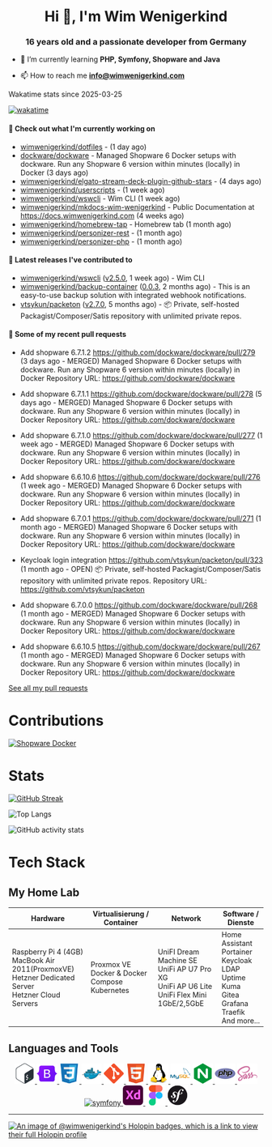 <h1 align="center">Hi 👋, I'm Wim Wenigerkind</h1>
<h3 align="center">16 years old and a passionate developer from Germany</h3>

- 🌱 I’m currently learning **PHP, Symfony, Shopware and Java**

- 📫 How to reach me **info@wimwenigerkind.com**

Wakatime stats since 2025-03-25

[![wakatime](https://wakatime.com/badge/user/e646e006-b4c5-4881-897c-e6eac563592a.svg)](https://wakatime.com/@e646e006-b4c5-4881-897c-e6eac563592a)

#### 🌱 Check out what I'm currently working on

- [wimwenigerkind/dotfiles](https://github.com/wimwenigerkind/dotfiles) -  (1 day ago)
- [dockware/dockware](https://github.com/dockware/dockware) - Managed Shopware 6 Docker setups with dockware. Run any Shopware 6 version within minutes (locally) in Docker (3 days ago)
- [wimwenigerkind/elgato-stream-deck-plugin-github-stars](https://github.com/wimwenigerkind/elgato-stream-deck-plugin-github-stars) -  (4 days ago)
- [wimwenigerkind/userscripts](https://github.com/wimwenigerkind/userscripts) -  (1 week ago)
- [wimwenigerkind/wswcli](https://github.com/wimwenigerkind/wswcli) - Wim CLI (1 week ago)
- [wimwenigerkind/mkdocs-wim-wenigerkind](https://github.com/wimwenigerkind/mkdocs-wim-wenigerkind) - Public Documentation at https://docs.wimwenigerkind.com (4 weeks ago)
- [wimwenigerkind/homebrew-tap](https://github.com/wimwenigerkind/homebrew-tap) - Homebrew tab (1 month ago)
- [wimwenigerkind/personizer-rest](https://github.com/wimwenigerkind/personizer-rest) -  (1 month ago)
- [wimwenigerkind/personizer-php](https://github.com/wimwenigerkind/personizer-php) -  (1 month ago)

#### 🔭 Latest releases I've contributed to

- [wimwenigerkind/wswcli](https://github.com/wimwenigerkind/wswcli) ([v2.5.0](https://github.com/wimwenigerkind/wswcli/releases/tag/v2.5.0), 1 week ago) - Wim CLI
- [wimwenigerkind/backup-container](https://github.com/wimwenigerkind/backup-container) ([0.0.3](https://github.com/wimwenigerkind/backup-container/releases/tag/0.0.3), 2 months ago) - This is an easy-to-use backup solution with integrated webhook notifications.
- [vtsykun/packeton](https://github.com/vtsykun/packeton) ([v2.7.0](https://github.com/vtsykun/packeton/releases/tag/v2.7.0), 5 months ago) - :package: Private, self-hosted Packagist/Composer/Satis repository with unlimited private repos.

#### 🔀 Some of my recent pull requests

- Add shopware 6.7.1.2
https://github.com/dockware/dockware/pull/279
(3 days ago - MERGED)
Managed Shopware 6 Docker setups with dockware. Run any Shopware 6 version within minutes (locally) in Docker
Repository URL: https://github.com/dockware/dockware

- Add shopware 6.7.1.1
https://github.com/dockware/dockware/pull/278
(5 days ago - MERGED)
Managed Shopware 6 Docker setups with dockware. Run any Shopware 6 version within minutes (locally) in Docker
Repository URL: https://github.com/dockware/dockware

- Add shopware 6.7.1.0
https://github.com/dockware/dockware/pull/277
(1 week ago - MERGED)
Managed Shopware 6 Docker setups with dockware. Run any Shopware 6 version within minutes (locally) in Docker
Repository URL: https://github.com/dockware/dockware

- Add shopware 6.6.10.6
https://github.com/dockware/dockware/pull/276
(1 week ago - MERGED)
Managed Shopware 6 Docker setups with dockware. Run any Shopware 6 version within minutes (locally) in Docker
Repository URL: https://github.com/dockware/dockware

- Add shopware 6.7.0.1
https://github.com/dockware/dockware/pull/271
(1 month ago - MERGED)
Managed Shopware 6 Docker setups with dockware. Run any Shopware 6 version within minutes (locally) in Docker
Repository URL: https://github.com/dockware/dockware

- Keycloak login integration
https://github.com/vtsykun/packeton/pull/323
(1 month ago - OPEN)
:package: Private, self-hosted Packagist/Composer/Satis repository with unlimited private repos.
Repository URL: https://github.com/vtsykun/packeton

- Add shopware 6.7.0.0
https://github.com/dockware/dockware/pull/268
(1 month ago - MERGED)
Managed Shopware 6 Docker setups with dockware. Run any Shopware 6 version within minutes (locally) in Docker
Repository URL: https://github.com/dockware/dockware

- Add shopware 6.6.10.5
https://github.com/dockware/dockware/pull/267
(1 month ago - MERGED)
Managed Shopware 6 Docker setups with dockware. Run any Shopware 6 version within minutes (locally) in Docker
Repository URL: https://github.com/dockware/dockware


[See all my pull requests](https://github.com/wimwenigerkind/wimwenigerkind/blob/main/PULL-REQUESTS.md)

# Contributions

[![Shopware Docker](https://github-readme-stats.vercel.app/api/pin/?username=dockware&repo=dockware&bg_color=303446&text_color=c6d0f5&icon_color=ca9ee6&title_color=81c8be&hide_border=true)](https://github.com/dockware/dockware)


# Stats

[![GitHub Streak](https://streak-stats.demolab.com?user=wimwenigerkind&theme=catppuccin-frappe&hide_border=true&border_radius=8&card_width=520)](https://git.io/streak-stats)

![Top Langs](https://github-readme-stats.vercel.app/api/top-langs/?username=wimwenigerkind&layout=compact&bg_color=303446&text_color=c6d0f5&icon_color=ca9ee6&title_color=81c8be&hide_border=true)

![GitHub activity stats](https://github-readme-stats.vercel.app/api?username=wimwenigerkind&show_icons=true&count_private=true&bg_color=303446&text_color=c6d0f5&icon_color=ca9ee6&title_color=81c8be&hide_border=true)


# Tech Stack

## My Home Lab

| Hardware                                                                                                    | Virtualisierung / Container                           | Network                                                                                            | Software / Dienste                                                                                                   |
|-------------------------------------------------------------------------------------------------------------|-------------------------------------------------------|----------------------------------------------------------------------------------------------------|----------------------------------------------------------------------------------------------------------------------|
| Raspberry Pi 4 (4GB)<br/>MacBook Air 2011(ProxmoxVE)<br/>Hetzner Dedicated Server<br/>Hetzner Cloud Servers | Proxmox VE<br/>Docker & Docker Compose<br/>Kubernetes | UniFI Dream Machine SE<br/>UniFi AP U7 Pro XG<br/>UniFi AP U6 Lite<br/>UniFi Flex Mini 1GbE/2,5GbE | Home Assistant<br/>Portainer<br/>Keycloak<br/>LDAP<br/>Uptime Kuma<br/>Gitea<br/>Grafana<br/>Traefik<br/>And more... |

## Languages and Tools

<p align="center">
    <a href="https://www.gnu.org/software/bash/" target="_blank" rel="noopener noreferrer">
        <img src="https://raw.githubusercontent.com/devicons/devicon/refs/heads/master/icons/bash/bash-original.svg" alt="bash" width="40" height="40"/>
    </a>
    <span></span>
    <a href="https://getbootstrap.com" target="_blank" rel="noreferrer">
        <img src="https://raw.githubusercontent.com/devicons/devicon/master/icons/bootstrap/bootstrap-original.svg" alt="bootstrap" width="40" height="40"/>
    </a>
    <a href="https://www.w3schools.com/css/" target="_blank" rel="noreferrer">
        <img src="https://raw.githubusercontent.com/devicons/devicon/refs/heads/master/icons/css3/css3-original.svg" alt="css3" width="40" height="40"/>
    </a>
    <a href="https://www.docker.com/" target="_blank" rel="noreferrer">
        <img src="https://raw.githubusercontent.com/devicons/devicon/master/icons/docker/docker-original.svg" alt="docker" width="40" height="40"/>
    </a>
    <a href="https://git-scm.com/" target="_blank" rel="noreferrer">
        <img src="https://raw.githubusercontent.com/devicons/devicon/refs/heads/master/icons/git/git-original.svg" alt="git" width="40" height="40"/>
    </a>
    <a href="https://www.w3.org/html/" target="_blank" rel="noreferrer">
        <img src="https://raw.githubusercontent.com/devicons/devicon/master/icons/html5/html5-original.svg" alt="html5" width="40" height="40"/>
    </a>
    <a href="https://www.linux.org/" target="_blank" rel="noreferrer">
        <img src="https://raw.githubusercontent.com/devicons/devicon/master/icons/linux/linux-original.svg" alt="linux" width="40" height="40"/>
    </a>
    <a href="https://www.mysql.com/" target="_blank" rel="noreferrer">
        <img src="https://raw.githubusercontent.com/devicons/devicon/master/icons/mysql/mysql-original-wordmark.svg" alt="mysql" width="40" height="40"/>
    </a>
    <a href="https://www.nginx.com" target="_blank" rel="noreferrer">
        <img src="https://raw.githubusercontent.com/devicons/devicon/master/icons/nginx/nginx-original.svg" alt="nginx" width="40" height="40"/>
    </a>
    <a href="https://www.php.net" target="_blank" rel="noreferrer">
        <img src="https://raw.githubusercontent.com/devicons/devicon/master/icons/php/php-original.svg" alt="php" width="40" height="40"/>
    </a>
    <a href="https://sass-lang.com" target="_blank" rel="noreferrer">
        <img src="https://raw.githubusercontent.com/devicons/devicon/master/icons/sass/sass-original.svg" alt="sass" width="40" height="40"/>
    </a>
    <a href="https://symfony.com" target="_blank" rel="noreferrer">
        <img src="https://symfony.com/logos/symfony_black_03.svg" alt="symfony" width="40" height="40"/>
    </a>
    <a href="https://www.adobe.com/products/xd.html" target="_blank" rel="noreferrer">
        <img src="https://raw.githubusercontent.com/devicons/devicon/refs/heads/master/icons/xd/xd-original.svg" alt="xd" width="40" height="40"/>
    </a>
    <a href="https://www.figma.com/" target="_blank" rel="noreferrer">
        <img src="https://raw.githubusercontent.com/devicons/devicon/refs/heads/master/icons/figma/figma-original.svg" alt="figma" width="40" height="40"/>
    </a>
    <a href="https://www.symfony.com/" target="_blank" rel="noreferrer">
        <img src="https://raw.githubusercontent.com/devicons/devicon/refs/heads/master/icons/symfony/symfony-original.svg" alt="symfony" width="40" height="40"/>
    </a>
</p>

---

[![An image of @wimwenigerkind's Holopin badges, which is a link to view their full Holopin profile](https://holopin.me/wimwenigerkind)](https://holopin.io/@wimwenigerkind)
